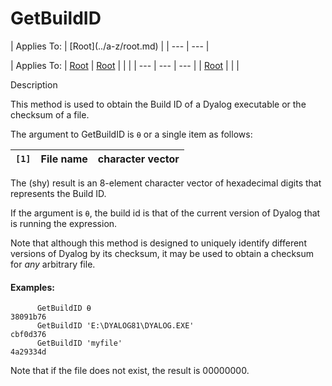 




<h1 class="heading"><span class="name">GetBuildID</span></h1>
| Applies To: | [Root](../a-z/root.md) |
| --- | ---  |

| Applies To: | [Root](../a-z/root.md) | [Root](../a-z/root.md) |  |  |
| --- | --- | ---  |
| [Root](../a-z/root.md) |  |  |


Description


This method is used to obtain the Build ID of a Dyalog executable or the checksum of a file.




The argument to GetBuildID is `⍬` or a
single item as follows:

| `[1]` | File name | character vector |
| --- | --- | ---  |



The (shy) result is an 8-element character vector of hexadecimal digits that
represents the Build ID.


If the argument is `⍬`, the build id is
that of the current version of Dyalog that is running the expression.


Note that although this method is designed to uniquely identify different
versions of Dyalog by its checksum, it may be used to obtain a checksum
for *any* arbitrary file.

#### Examples:
```apl
      GetBuildID ⍬
38091b76
      GetBuildID 'E:\DYALOG81\DYALOG.EXE'
cbf0d376
      GetBuildID 'myfile'
4a29334d
```


Note that if the file does not exist, the result is 00000000.


